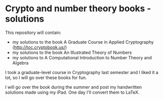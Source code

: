 # Crypto and number theory books - solutions
This repository will contain:
- my solutions to the book A Graduate Course in Applied Cryptography (http://toc.cryptobook.us/)
- my solutions to the book An Illustrated Theory of Numbers
- my solutions to A Computational Introduction to Number Theory and Algebra

I took a graduate-level course in Cryptography last semester and I liked it a lot,
so I will go over these books for fun.

I will go over the book during the summer and post my handwritten solutions made using my iPad.
One day I'll convert them to LaTeX.
